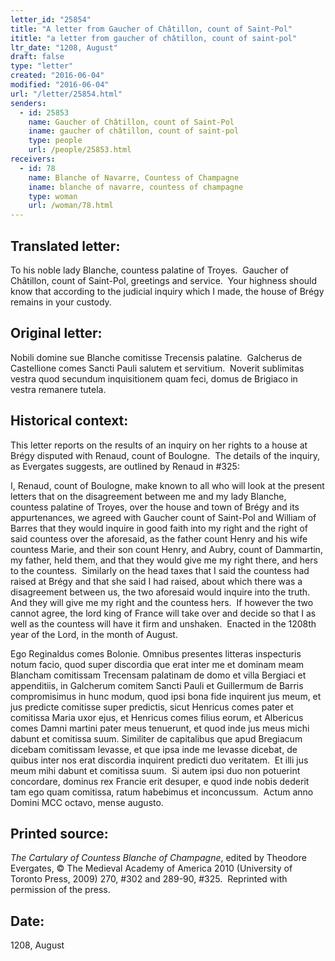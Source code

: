 ```yaml
---
letter_id: "25854"
title: "A letter from Gaucher of Châtillon, count of Saint-Pol"
ititle: "a letter from gaucher of châtillon, count of saint-pol"
ltr_date: "1208, August"
draft: false
type: "letter"
created: "2016-06-04"
modified: "2016-06-04"
url: "/letter/25854.html"
senders:
  - id: 25853
    name: Gaucher of Châtillon, count of Saint-Pol
    iname: gaucher of châtillon, count of saint-pol
    type: people
    url: /people/25853.html
receivers:
  - id: 78
    name: Blanche of Navarre, Countess of Champagne
    iname: blanche of navarre, countess of champagne
    type: woman
    url: /woman/78.html
---
```

<h2> Translated letter:</h2><p>To his noble lady Blanche, countess palatine of Troyes.&nbsp; Gaucher of Châtillon, count of Saint-Pol, greetings and service.&nbsp; Your highness should know that according to the judicial inquiry which I made, the house of Brégy remains in your custody.</p><h2 class="mt-4"> Original letter:</h2><p>Nobili domine sue Blanche comitisse Trecensis palatine.&nbsp; Galcherus de Castellione comes Sancti Pauli salutem et servitium.&nbsp; Noverit sublimitas vestra quod secundum inquisitionem quam feci, domus de Brigiaco in vestra remanere tutela.</p><h2 class="mt-4"> Historical context:</h2><p>This letter reports on the results of an inquiry on her rights to a house at Brégy disputed with Renaud, count of Boulogne.&nbsp; The details of the inquiry, as Evergates suggests, are outlined by Renaud in #325:</p><p>I, Renaud, count of Boulogne, make known to all who will look at the present letters that on the disagreement between me and my lady Blanche, countess palatine of Troyes, over the house and town of Brégy and its appurtenances, we agreed with Gaucher count of Saint-Pol and William of Barres that they would inquire in good faith into my right and the right of said countess over the aforesaid, as the father count Henry and his wife countess Marie, and their son count Henry, and Aubry, count of Dammartin, my father, held them, and that they would give me my right there, and hers to the countess.&nbsp; Similarly on the head taxes that I said the countess had raised at Brégy and that she said I had raised, about which there was a disagreement between us, the two aforesaid would inquire into the truth.&nbsp; And they will give me my right and the countess hers.&nbsp; If however the two cannot agree, the lord king of France will take over and decide so that I as well as the countess will have it firm and unshaken.&nbsp; Enacted in the 1208th year of the Lord, in the month of August.</p><p>Ego Reginaldus comes Bolonie. Omnibus presentes litteras inspecturis notum facio, quod super discordia que erat inter me et dominam meam Blancham comitissam Trecensam palatinam de domo et villa Bergiaci et appenditiis, in Galcherum comitem Sancti Pauli et Guillermum de Barris compromisimus in hunc modum, quod ipsi bona fide inquirent jus meum, et jus predicte comitisse super predictis, sicut Henricus comes pater et comitissa Maria uxor ejus, et Henricus comes filius eorum, et Albericus comes Damni martini pater meus tenuerunt, et quod inde jus meus michi dabunt et comitissa suum. Similiter de capitalibus que apud Bregiacum dicebam comitissam levasse, et que ipsa inde me levasse dicebat, de quibus inter nos erat discordia inquirent predicti duo veritatem.&nbsp; Et illi jus meum mihi dabunt et comitissa suum.&nbsp; Si autem ipsi duo non potuerint concordare, dominus rex Francie erit desuper, e quod inde nobis dederit tam ego quam comitissa, ratum habebimus et inconcussum.&nbsp; Actum anno Domini MCC octavo, mense augusto.</p><h2 class="mt-4"> Printed source:</h2><p><i>The Cartulary of Countess Blanche of Champagne</i>, edited by Theodore Evergates, © The Medieval Academy of America 2010 (University of Toronto Press, 2009) 270, #302 and 289-90, #325.&nbsp; Reprinted with permission of the press.</p><h2 class="mt-4"> Date:</h2>1208, August